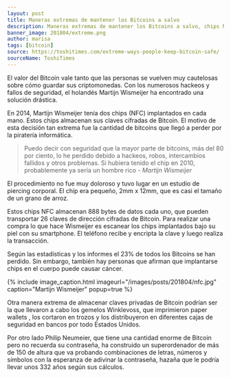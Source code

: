 ```yaml
---
layout: post
title: Maneras extremas de mantener los Bitcoins a salvo
description: Maneras extremas de mantener los Bitcoins a salvo, chips NFC, paper wallets.
banner_image: 201804/extreme.png
author: marisa
tags: [bitcoin]
source: https://toshitimes.com/extreme-ways-people-keep-bitcoin-safe/
sourceName: ToshiTimes
---
```


El valor del Bitcoin vale tanto que las personas se vuelven muy cautelosas sobre cómo guardar sus criptomonedas. Con los numerosos hackeos y fallos de seguridad, el holandés Martijn Wismeijer ha encontrado una solución drástica.

<!--more-->

En 2014, Martijn Wismeijer tenía dos chips (NFC) implantados en cada mano. Estos chips almacenan sus claves cifradas de Bitcoin. El motivo de esta decisión tan extrema fue la cantidad de bitcoins que llegó a perder por la piratería informática.

> Puedo decir con seguridad que la mayor parte de bitcoins, más del 80 por ciento, lo he perdido debido a hackeos, robos, intercambios fallidos y otros problemas. Si hubiera tenido el chip en 2010, probablemente ya sería un hombre rico <cite>- Martijn Wismeijer</cite>

El procedimiento no fue muy doloroso y tuvo lugar en un estudio de piercing corporal. El chip era pequeño, 2mm x 12mm, que es casi el tamaño de un grano de arroz.

Estos chips NFC almacenan 888 bytes de datos cada uno, que pueden transportar 26 claves de dirección cifradas de Bitcoin. Para realizar una compra lo que hace Wismeijer es escanear los chips implantados bajo su piel con su smartphone. El teléfono recibe y encripta la clave y luego realiza la transacción.

Según las estadísticas y los informes el 23% de todos los Bitcoins se han perdido. Sin embargo, también hay personas que afirman que implantarse chips en el cuerpo puede causar cáncer.

{% include image_caption.html imageurl="/images/posts/201804/nfc.jpg" caption="Martijn Wismeijer" popup=true %}

Otra manera extrema de almacenar claves privadas de Bitcoin podrían ser la que llevaron a cabo los gemelos Winklevoss, que imprimieron paper wallets , los cortaron en trozos y los distribuyeron en diferentes cajas de seguridad en bancos por todo Estados Unidos.

Por otro lado Philip Neumeier, que tiene una cantidad enorme de Bitcoin pero no recuerda su contraseña, ha construido un superordenador de más de 150 de altura que va probando combinaciones de letras, números y símbolos con la esperanza de adivinar la contraseña, hazaña que le podría llevar unos 332 años según sus cálculos.

